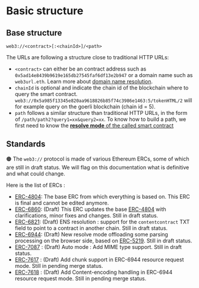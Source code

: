 # Basic structure

## Base structure

```
web3://<contract>[:<chainId>]/<path>
```

The URLs are following a structure close to traditional HTTP URLs:

- ``<contract>`` can either be an contract address such as ``0x5ad14e8439b9619e165db27545faf6df13e2b947`` or a domain name such as ``web3url.eth``. Learn more about [domain name resolution](./domain-name.md).
- ``chainId`` is optional and indicate the chain id of the blockchain where to query the smart contract. ``web3://0x5a985f13345e820aa9618826b85f74c3986e1463:5/tokenHTML/2`` will for example query on the goerli blockchain (chain id = 5).
- ``path`` follows a similar structure than traditional HTTP URLs, in the form of ``/path/path2?query1=xx&query2=xx``. To know how to build a path, we first need to know the [**resolve mode** of the called smart contract](./resolve-mode.md)


## Standards

🟠 The ``web3://`` protocol is made of various Ethereum ERCs, some of which are still in draft status. We will flag on this documentation what is definitive and what could change.

Here is the list of ERCs : 

- [ERC-4804](https://eips.ethereum.org/EIPS/eip-4804): The base ERC from which everything is based on. This ERC is final and cannot be edited anymore.
- [ERC-6860](https://eips.ethereum.org/EIPS/eip-6860): (Draft) This ERC updates the base [ERC-4804](https://eips.ethereum.org/EIPS/eip-4804) with clarifications, minor fixes and changes. Still in draft status.
- [ERC-6821](https://eips.ethereum.org/EIPS/eip-6821): (Draft) ENS resolution : support for the ``contentcontract`` TXT field to point to a contract in another chain. Still in draft status.
- [ERC-6944](https://eips.ethereum.org/EIPS/eip-6944): (Draft) New resolve mode offloading some parsing processing on the browser side, based on [ERC-5219](https://eips.ethereum.org/EIPS/eip-5219). Still in draft status.
- [ERC-7087](https://eips.ethereum.org/EIPS/eip-7087) : (Draft) Auto mode : Add MIME type support. Still in draft status.
- [ERC-7617](https://eips.ethereum.org/EIPS/eip-7617) : (Draft) Add chunk support in ERC-6944 resource request mode. Still in pending merge status.
- [ERC-7618](https://eips.ethereum.org/EIPS/eip-7618) : (Draft) Add Content-encoding handling in ERC-6944 resource request mode. Still in pending merge status.

